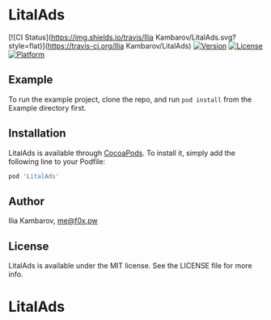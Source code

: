 # LitalAds

[![CI Status](https://img.shields.io/travis/Ilia Kambarov/LitalAds.svg?style=flat)](https://travis-ci.org/Ilia Kambarov/LitalAds)
[![Version](https://img.shields.io/cocoapods/v/LitalAds.svg?style=flat)](https://cocoapods.org/pods/LitalAds)
[![License](https://img.shields.io/cocoapods/l/LitalAds.svg?style=flat)](https://cocoapods.org/pods/LitalAds)
[![Platform](https://img.shields.io/cocoapods/p/LitalAds.svg?style=flat)](https://cocoapods.org/pods/LitalAds)

## Example

To run the example project, clone the repo, and run `pod install` from the Example directory first.

## Installation

LitalAds is available through [CocoaPods](https://cocoapods.org). To install
it, simply add the following line to your Podfile:

```ruby
pod 'LitalAds'
```

## Author

Ilia Kambarov, me@f0x.pw

## License

LitalAds is available under the MIT license. See the LICENSE file for more info.
# LitalAds
